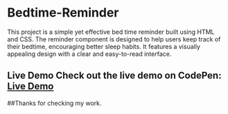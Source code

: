 # Bedtime-Reminder
This project is a simple yet effective bed time reminder built using HTML and CSS. The reminder component is designed to help users keep track of their bedtime, encouraging better sleep habits. It features a visually appealing design with a clear and easy-to-read interface.
## Live Demo Check out the live demo on CodePen: [Live Demo](https://codepen.io/KhensCode/pen/XJrWzLr)
##Thanks for checking my work.
